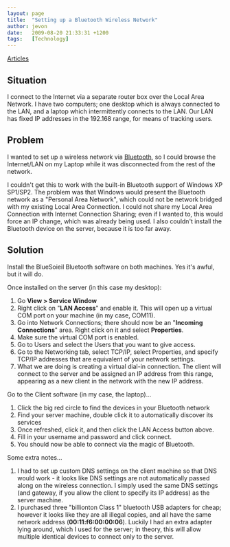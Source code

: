 ```yaml
---
layout: page
title:  "Setting up a Bluetooth Wireless Network"
author: jevon
date:   2009-08-20 21:33:31 +1200
tags:   [Technology]
---
```


[Articles](Articles.md)

## Situation
I connect to the Internet via a separate router box over the Local Area Network. I have two computers; one desktop which is always connected to the LAN, and a laptop which intermittently connects to the LAN. Our LAN has fixed IP addresses in the 192.168 range, for means of tracking users.

## Problem
I wanted to set up a wireless network via [Bluetooth](bluetooth.md), so I could browse the Internet/LAN on my Laptop while it was disconnected from the rest of the network.

I couldn't get this to work with the built-in Bluetooth support of Windows XP SP1/SP2. The problem was that Windows would present the Bluetooth network as a "Personal Area Network", which could not be network bridged with my existing Local Area Connection. I could not share my Local Area Connection with Internet Connection Sharing; even if I wanted to, this would force an IP change, which was already being used. I also couldn't install the Bluetooth device on the server, because it is too far away.

## Solution
Install the BlueSoieil Bluetooth software on both machines. Yes it's awful, but it will do.

Once installed on the server (in this case my desktop):
1. Go **View > Service Window**
1. Right click on "**LAN Access**" and enable it. This will open up a virtual COM port on your machine (in my case, COM11).
1. Go into Network Connections; there should now be an "**Incoming Connections**" area. Right click on it and select **Properties**.
1. Make sure the virtual COM port is enabled.
1. Go to Users and select the Users that you want to give access.
1. Go to the Networking tab, select TCP/IP, select Properties, and specify TCP/IP addresses that are equivalent of your network settings.
1. What we are doing is creating a virtual dial-in connection. The client will connect to the server and be assigned an IP address from this range, appearing as a new client in the network with the new IP address.

Go to the Client software (in my case, the laptop)...
1. Click the big red circle to find the devices in your Bluetooth network
1. Find your server machine, double click it to automatically discover its services
1. Once refreshed, click it, and then click the LAN Access button above.
1. Fill in your username and password and click connect.
1. You should now be able to connect via the magic of Bluetooth.

Some extra notes...
1. I had to set up custom DNS settings on the client machine so that DNS would work - it looks like DNS settings are not automatically passed along on the wireless connection. I simply used the same DNS settings (and gateway, if you allow the client to specify its IP address) as the server machine.
1. I purchased three "billionton Class 1" bluetooth USB adapters for cheap; however it looks like they are all illegal copies, and all have the same network address (**00:11:f6:00:00:06**). Luckily I had an extra adapter lying around, which I used for the server; in theory, this will allow multiple identical devices to connect only to the server.

